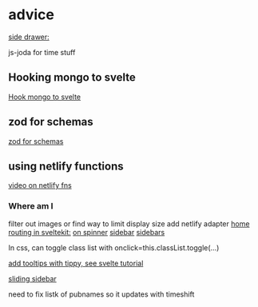 # advice

[side drawer:](https://www.w3schools.com/howto/tryit.asp?filename=tryhow_js_sidenav)

js-joda for time stuff

## Hooking mongo to svelte

[Hook mongo to svelte](https://www.youtube.com/watch?v=gwktlvFHLMA)

## zod for schemas

[zod for schemas](https://zod.dev/?id=ip-addresses)

## using netlify functions

[video on netlify fns](https://www.youtube.com/watch?v=qHUMu7ZGQwo)

### Where am I

filter out images or find way to limit display size
add netlify adapter
[home routing in sveltekit:](https://stackoverflow.com/questions/68187584/how-to-route-programmatically-in-sveltekit)
[on spinner](https://www.ratamero.com/blog/showing-a-loading-spinner-when-navigation-is-delayed-in-sveltekit)
[sidebar](https://svelte-sidebar.vercel.app/)
[sidebars](https://devdevout.com/css/css-sidebar-menus)

In css, can toggle class list with onclick=this.classList.toggle(...)

[add tooltips with tippy, see svelte tutorial](https://learn.svelte.dev/tutorial/adding-parameters-to-actions)

[sliding sidebar](https://codepen.io/dphrag/pen/JeayLw)

need to fix listk of pubnames so it updates with timeshift
